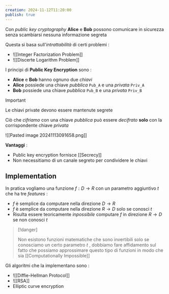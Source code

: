 ```yaml
---
creation: 2024-11-12T11:20:00
publish: true
---
```

Con *public key cryptography* **Alice** e **Bob** possono comunicare in sicurezza senza scambiarsi nessuna informazione segreta 

Questa si basa sull'*intrattabilità* di certi problemi : 
+ ![[Integer Factorization Problem]]
+ ![[Discerte Logarithm Problem]]

I principi di **Public Key Encryption** sono : 
+ **Alice** e **Bob** hanno ognuno due *chiavi* 
+ **Alice** possiede una chiave *pubblica* `Pub_A` e una *privata* `Priv_A`
+ **Bob** possiede una chiave *pubblica* `Pub_B` e una *privata* `Priv_B`

>[!important] 
>Le chiavi private devono essere mantenute segrete 

Ciò che *cifriamo* con una chiave *pubblica* può essere *decifrato* **solo** con la corrispondente chiave *privata* 

![[Pasted image 20241113091658.png]]

**Vantaggi** :
+ Public key encryption fornisce [[Secrecy]] 
+ Non necessitiamo di un canale segreto per condividere le chiavi 

## Implementation

In pratica vogliamo una funzione $f: D \to R$ con un parametro aggiuntivo $t$ che ha tre *features* : 
+ $f$ è semplice da computare nella direzione $D \to R$
+ $f$ è semplice da computare nella direzione $R \to D$ solo se conosci $t$ 
+ Risulta essere teoricamente *inpossibile* computare $f$ in direzione $R \to D$ se non conosci $t$ 

>[!danger] 
>
>Non esistono funzioni matematiche che sono invertibili solo se conosciamo un certo parametro $t$ , dobbiamo fare affidamento sul fatto che possiamo approssimare questo tipo di funzioni in modo che sia [[Computationally Impossible]]

Gli algoritmi che la implementano sono : 
+ ![[Diffie-Hellman Protocol]]
+ ![[RSA]]
+ Elliptic curve encryption 

